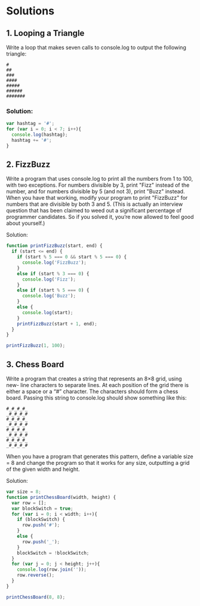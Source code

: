 # Solutions

## 1. Looping a Triangle

Write a loop that makes seven calls to console.log to output the following triangle:
```
#
##
###
####
#####
######
#######
```

### Solution:

```js
var hashtag = '#';
for (var i = 0; i < 7; i++){
  console.log(hashtag);
  hashtag += '#';
}
```

## 2. FizzBuzz

Write a program that uses console.log to print all the numbers from 1 to 100, with two exceptions. For numbers divisible by 3, print "Fizz" instead of the number, and for numbers divisible by 5 (and not 3), print "Buzz" instead.
When you have that working, modify your program to print "FizzBuzz" for numbers that are divisible by both 3 and 5.
(This is actually an interview question that has been claimed to weed out a significant percentage of programmer candidates. So if you solved it, you’re now allowed to feel good about yourself.)

Solution:

```js
function printFizzBuzz(start, end) {
  if (start <= end) {
    if (start % 5 === 0 && start % 5 === 0) {
      console.log('FizzBuzz');
    }
    else if (start % 3 === 0) {
      console.log('Fizz');
    }
    else if (start % 5 === 0) {
      console.log('Buzz');
    }
    else {
      console.log(start);
    }
    printFizzBuzz(start + 1, end);
  }
}

printFizzBuzz(1, 100);
```

## 3. Chess Board
Write a program that creates a string that represents an 8×8 grid, using new- line characters to separate lines. At each position of the grid there is either a space or a “#” character. The characters should form a chess board.
Passing this string to console.log should show something like this:
```
#_#_#_#_
_#_#_#_#
#_#_#_#_
_#_#_#_#
#_#_#_#_
_#_#_#_#
#_#_#_#_
_#_#_#_#
```
When you have a program that generates this pattern, define a variable size = 8 and change the program so that it works for any size, outputting a grid of the given width and height.

Solution:
```js
var size = 8;
function printChessBoard(width, height) {
  var row = [];
  var blockSwitch = true;
  for (var i = 0; i < width; i++){
    if (blockSwitch) {
      row.push('#');
    }
    else {
      row.push('_');
    }
    blockSwitch = !blockSwitch;
  }
  for (var j = 0; j < height; j++){
    console.log(row.join(''));
    row.reverse();
  }
}

printChessBoard(8, 8);
```